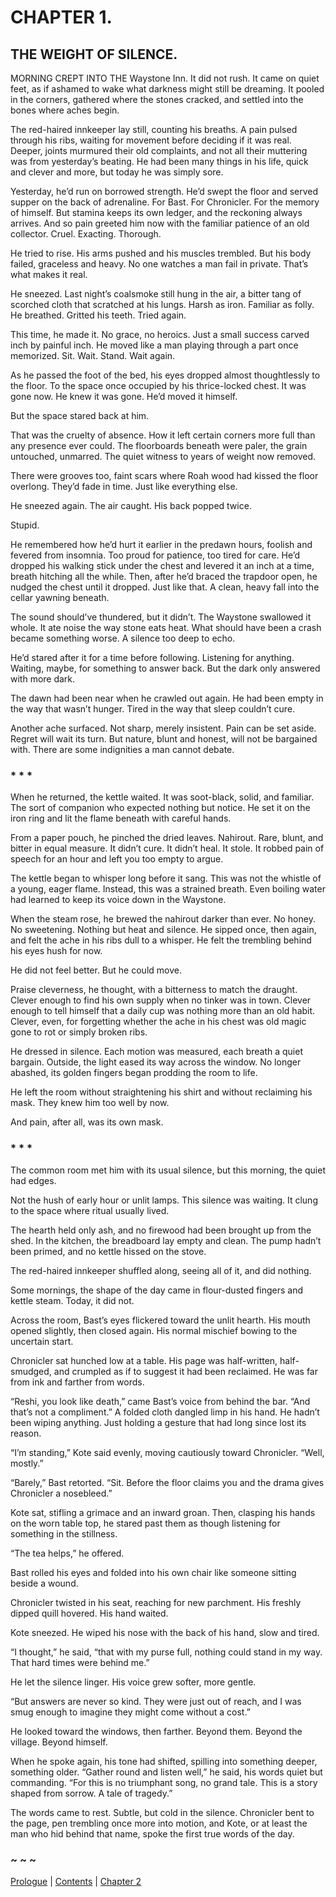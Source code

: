 # CHAPTER 1.

## THE WEIGHT OF SILENCE.


MORNING CREPT INTO THE Waystone Inn. It did not rush. It came on quiet feet, as if ashamed to wake what darkness might still be dreaming. It pooled in the corners, gathered where the stones cracked, and settled into the bones where aches begin.  

The red-haired innkeeper lay still, counting his breaths. A pain pulsed through his ribs, waiting for movement before deciding if it was real. Deeper, joints murmured their old complaints, and not all their muttering was from yesterday’s beating. He had been many things in his life, quick and clever and more, but today he was simply sore.  

Yesterday, he’d run on borrowed strength. He’d swept the floor and served supper on the back of adrenaline. For Bast. For Chronicler. For the memory of himself. But stamina keeps its own ledger, and the reckoning always arrives. And so pain greeted him now with the familiar patience of an old collector. Cruel. Exacting. Thorough.  

He tried to rise. His arms pushed and his muscles trembled. But his body failed, graceless and heavy. No one watches a man fail in private. That’s what makes it real.  

He sneezed. Last night’s coalsmoke still hung in the air, a bitter tang of scorched cloth that scratched at his lungs. Harsh as iron. Familiar as folly. He breathed. Gritted his teeth. Tried again.  

This time, he made it. No grace, no heroics. Just a small success carved inch by painful inch. He moved like a man playing through a part once memorized. Sit. Wait. Stand. Wait again.  

As he passed the foot of the bed, his eyes dropped almost thoughtlessly to the floor. To the space once occupied by his thrice-locked chest. It was gone now. He knew it was gone. He’d moved it himself.  

But the space stared back at him.  

That was the cruelty of absence. How it left certain corners more full than any presence ever could. The floorboards beneath were paler, the grain untouched, unmarred. The quiet witness to years of weight now removed.  

There were grooves too, faint scars where Roah wood had kissed the floor overlong. They’d fade in time. Just like everything else.  

He sneezed again. The air caught. His back popped twice.  

Stupid.  

He remembered how he’d hurt it earlier in the predawn hours, foolish and fevered from insomnia. Too proud for patience, too tired for care. He’d dropped his walking stick under the chest and levered it an inch at a time, breath hitching all the while. Then, after he’d braced the trapdoor open, he nudged the chest until it dropped. Just like that. A clean, heavy fall into the cellar yawning beneath.  

The sound should’ve thundered, but it didn’t. The Waystone swallowed it whole. It ate noise the way stone eats heat. What should have been a crash became something worse. A silence too deep to echo.  

He’d stared after it for a time before following. Listening for anything. Waiting, maybe, for something to answer back. But the dark only answered with more dark.  

The dawn had been near when he crawled out again. He had been empty in the way that wasn’t hunger. Tired in the way that sleep couldn’t cure.  

Another ache surfaced. Not sharp, merely insistent. Pain can be set aside. Regret will wait its turn. But nature, blunt and honest, will not be bargained with. There are some indignities a man cannot debate.  

### * * *

When he returned, the kettle waited. It was soot-black, solid, and familiar. The sort of companion who expected nothing but notice. He set it on the iron ring and lit the flame beneath with careful hands.

From a paper pouch, he pinched the dried leaves. Nahirout. Rare, blunt, and bitter in equal measure. It didn’t cure. It didn’t heal. It stole. It robbed pain of speech for an hour and left you too empty to argue.

The kettle began to whisper long before it sang. This was not the whistle of a young, eager flame. Instead, this was a strained breath. Even boiling water had learned to keep its voice down in the Waystone.

When the steam rose, he brewed the nahirout darker than ever. No honey. No sweetening. Nothing but heat and silence. He sipped once, then again, and felt the ache in his ribs dull to a whisper. He felt the trembling behind his eyes hush for now.

He did not feel better. But he could move.

Praise cleverness, he thought, with a bitterness to match the draught. Clever enough to find his own supply when no tinker was in town. Clever enough to tell himself that a daily cup was nothing more than an old habit. Clever, even, for forgetting whether the ache in his chest was old magic gone to rot or simply broken ribs.

He dressed in silence. Each motion was measured, each breath a quiet bargain. Outside, the light eased its way across the window. No longer abashed, its golden fingers began prodding the room to life.

He left the room without straightening his shirt and without reclaiming his mask. They knew him too well by now.

And pain, after all, was its own mask.

### * * *

The common room met him with its usual silence, but this morning, the quiet had edges.

Not the hush of early hour or unlit lamps. This silence was waiting. It clung to the space where ritual usually lived.

The hearth held only ash, and no firewood had been brought up from the shed. In the kitchen, the breadboard lay empty and clean. The pump hadn’t been primed, and no kettle hissed on the stove.

The red-haired innkeeper shuffled along, seeing all of it, and did nothing.

Some mornings, the shape of the day came in flour-dusted fingers and kettle steam. Today, it did not.

Across the room, Bast’s eyes flickered toward the unlit hearth. His mouth opened slightly, then closed again. His normal mischief bowing to the uncertain start.

Chronicler sat hunched low at a table. His page was half-written, half-smudged, and crumpled as if to suggest it had been reclaimed. He was far from ink and farther from words.

“Reshi, you look like death,” came Bast’s voice from behind the bar. “And that’s not a compliment.” A folded cloth dangled limp in his hand. He hadn’t been wiping anything. Just holding a gesture that had long since lost its reason.

“I’m standing,” Kote said evenly, moving cautiously toward Chronicler. “Well, mostly.”

“Barely,” Bast retorted. “Sit. Before the floor claims you and the drama gives Chronicler a nosebleed.”

Kote sat, stifling a grimace and an inward groan. Then, clasping his hands on the worn table top, he stared past them as though listening for something in the stillness.

“The tea helps,” he offered.

Bast rolled his eyes and folded into his own chair like someone sitting beside a wound.

Chronicler twisted in his seat, reaching for new parchment. His freshly dipped quill hovered. His hand waited.

Kote sneezed. He wiped his nose with the back of his hand, slow and tired.

“I thought,” he said, “that with my purse full, nothing could stand in my way. That hard times were behind me.”

He let the silence linger. His voice grew softer, more gentle.

“But answers are never so kind. They were just out of reach, and I was smug enough to imagine they might come without a cost.”

He looked toward the windows, then farther. Beyond them. Beyond the village. Beyond himself.

When he spoke again, his tone had shifted, spilling into something deeper, something older. “Gather round and listen well,” he said, his words quiet but commanding. “For this is no triumphant song, no grand tale. This is a story shaped from sorrow. A tale of tragedy.”

The words came to rest. Subtle, but cold in the silence. Chronicler bent to the page, pen trembling once more into motion, and Kote, or at least the man who hid behind that name, spoke the first true words of the day.

### ~ ~ ~

[Prologue](Prologue.md) | [Contents](Contents.md) | [Chapter 2](CHAPTER_02.md)



